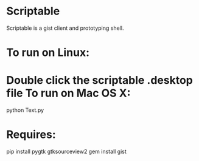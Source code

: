 Scriptable
==========

Scriptable is a gist client and prototyping shell.

To run on Linux:
==========
Double click the scriptable .desktop file
To run on Mac OS X:
==========
python Text.py

Requires:
==========
pip install pygtk gtksourceview2 
gem install gist

